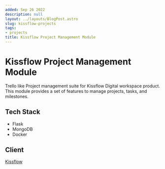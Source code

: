 ```yaml
---
added: Sep 26 2022
description: null
layout: ../layouts/BlogPost.astro
slug: kissflow-projects
tags:
- projects
title: Kissflow Project Management Module
---
```


# Kissflow Project Management Module

Trello like Project management suite for Kissflow Digital workspace product. This module provides a set of features to manage projects, tasks, and milestones.

## Tech Stack

- Flask
- MongoDB
- Docker

## Client

[Kissflow](https://kissflow.com)
